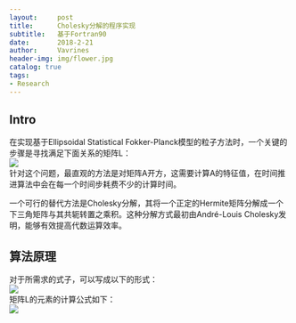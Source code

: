 ```yaml
---
layout:     post
title:      Cholesky分解的程序实现
subtitle:   基于Fortran90 
date:       2018-2-21
author:     Vavrines
header-img: img/flower.jpg
catalog: true
tags:
- Research
---
```


## Intro

在实现基于Ellipsoidal Statistical Fokker-Planck模型的粒子方法时，一个关键的步骤是寻找满足下面关系的矩阵L：  
![](https://wikimedia.org/api/rest_v1/media/math/render/svg/a498ef3255cff22b477793f47cd18b5e80b7418a)  
针对这个问题，最直观的方法是对矩阵A开方，这需要计算A的特征值，在时间推进算法中会在每一个时间步耗费不少的计算时间。  

一个可行的替代方法是Cholesky分解，其将一个正定的Hermite矩阵分解成一个下三角矩阵与其共轭转置之乘积。这种分解方式最初由André-Louis Cholesky发明，能够有效提高代数运算效率。
    
## 算法原理

对于所需求的式子，可以写成以下的形式：  
![](https://wikimedia.org/api/rest_v1/media/math/render/svg/15da0fc67622d164be459628c34b9fb6bae59bd3)  
矩阵L的元素的计算公式如下：  
![](https://wikimedia.org/api/rest_v1/media/math/render/svg/3c66080a03434674c342609693f813f946e98eb9)  
